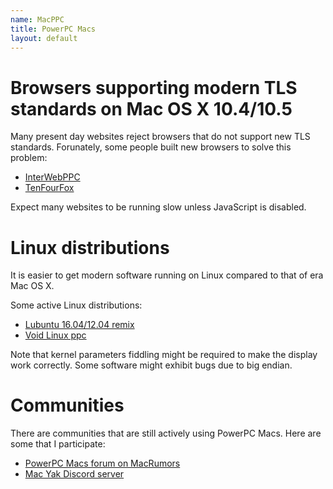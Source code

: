 ```yaml
---
name: MacPPC
title: PowerPC Macs
layout: default
---
```

# Browsers supporting modern TLS standards on Mac OS X 10.4/10.5

Many present day websites reject browsers that do not support new TLS standards. Forunately, some people built new browsers to solve this problem:

- [InterWebPPC](https://forums.macrumors.com/threads/interwebppc-browser-a-rebrand-of-tenfourfox-for-the-future.2292691/)
- [TenFourFox](https://www.floodgap.com/software/tenfourfox/)

Expect many websites to be running slow unless JavaScript is disabled.

# Linux distributions

It is easier to get modern software running on Linux compared to that of era Mac OS X.

Some active Linux distributions:
- [Lubuntu 16.04/12.04 remix](https://forums.macrumors.com/threads/lubuntu-16-04-remix-updated.2204742/)
- [Void Linux ppc](https://voidlinux-ppc.org)

Note that kernel parameters fiddling might be required to make the display work correctly.
Some software might exhibit bugs due to big endian.

# Communities

There are communities that are still actively using PowerPC Macs. Here are some that I participate:
- [PowerPC Macs forum on MacRumors](https://forums.macrumors.com/forums/powerpc-macs.145/)
- [Mac Yak Discord server](https://discord.gg/xqtvn3C)
